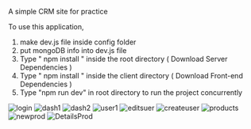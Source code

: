 A simple CRM site for practice

To use this application,

1. make dev.js file inside config folder
2. put mongoDB info into dev.js file
3. Type " npm install " inside the root directory ( Download Server Dependencies )
4. Type " npm install " inside the client directory ( Download Front-end Dependencies )
5. Type "npm run dev" in root directory to run the project concurrently


![login](https://user-images.githubusercontent.com/70912563/147580763-a2bac3e9-eb68-428b-9c56-6a21d84c5b76.png)
![dash1](https://user-images.githubusercontent.com/70912563/147580691-f6aee45b-4bd3-4a96-a2f3-3548de6f671b.png)
![dash2](https://user-images.githubusercontent.com/70912563/147580708-ce274825-cb1a-4599-942e-6d5570ee2a43.png)
![user1](https://user-images.githubusercontent.com/70912563/147580793-7f16f402-8607-47e0-ad50-841051d99133.png)
![editsuer](https://user-images.githubusercontent.com/70912563/147580800-96cc6342-1c67-45ba-ae52-331f8f6dae13.png)
![createuser](https://user-images.githubusercontent.com/70912563/147580810-9301e3b0-1bc1-437d-904a-19db72adcbb1.png)
![products](https://user-images.githubusercontent.com/70912563/147580822-b3b8ad81-e119-48aa-9994-7fadf82d11fe.png)
![newprod](https://user-images.githubusercontent.com/70912563/147580828-b698edc2-b000-4109-a118-3a53932ec5e2.png)
![DetailsProd](https://user-images.githubusercontent.com/70912563/147580842-28285334-610a-41d7-98bc-7c606fa3a458.png)
